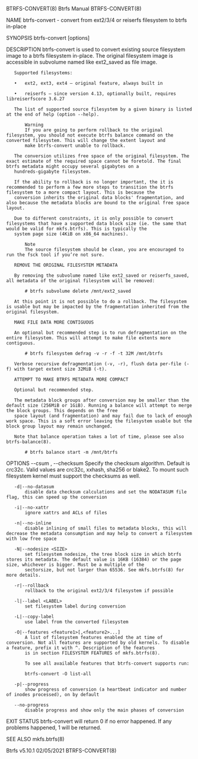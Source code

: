 BTRFS-CONVERT(8)                                                                          Btrfs Manual                                                                         BTRFS-CONVERT(8)

NAME
       btrfs-convert - convert from ext2/3/4 or reiserfs filesystem to btrfs in-place

SYNOPSIS
       btrfs-convert [options] <device>

DESCRIPTION
       btrfs-convert is used to convert existing source filesystem image to a btrfs filesystem in-place. The original filesystem image is accessible in subvolume named like ext2_saved as file
       image.

       Supported filesystems:

       •   ext2, ext3, ext4 — original feature, always built in

       •   reiserfs — since version 4.13, optionally built, requires libreiserfscore 3.6.27

       The list of supported source filesystem by a given binary is listed at the end of help (option --help).

           Warning
           If you are going to perform rollback to the original filesystem, you should not execute btrfs balance command on the converted filesystem. This will change the extent layout and
           make btrfs-convert unable to rollback.

       The conversion utilizes free space of the original filesystem. The exact estimate of the required space cannot be foretold. The final btrfs metadata might occupy several gigabytes on a
       hundreds-gigabyte filesystem.

       If the ability to rollback is no longer important, the it is recommended to perform a few more steps to transition the btrfs filesystem to a more compact layout. This is because the
       conversion inherits the original data blocks' fragmentation, and also because the metadata blocks are bound to the original free space layout.

       Due to different constraints, it is only possible to convert filesystems that have a supported data block size (ie. the same that would be valid for mkfs.btrfs). This is typically the
       system page size (4KiB on x86_64 machines).

           Note
           The source filesystem should be clean, you are encouraged to run the fsck tool if you’re not sure.

       REMOVE THE ORIGINAL FILESYSTEM METADATA

       By removing the subvolume named like ext2_saved or reiserfs_saved, all metadata of the original filesystem will be removed:

           # btrfs subvolume delete /mnt/ext2_saved

       At this point it is not possible to do a rollback. The filesystem is usable but may be impacted by the fragmentation inherited from the original filesystem.

       MAKE FILE DATA MORE CONTIGUOUS

       An optional but recommended step is to run defragmentation on the entire filesystem. This will attempt to make file extents more contiguous.

           # btrfs filesystem defrag -v -r -f -t 32M /mnt/btrfs

       Verbose recursive defragmentation (-v, -r), flush data per-file (-f) with target extent size 32MiB (-t).

       ATTEMPT TO MAKE BTRFS METADATA MORE COMPACT

       Optional but recommended step.

       The metadata block groups after conversion may be smaller than the default size (256MiB or 1GiB). Running a balance will attempt to merge the block groups. This depends on the free
       space layout (and fragmentation) and may fail due to lack of enough work space. This is a soft error leaving the filesystem usable but the block group layout may remain unchanged.

       Note that balance operation takes a lot of time, please see also btrfs-balance(8).

           # btrfs balance start -m /mnt/btrfs

OPTIONS
       --csum <type>, --checksum <type>
           Specify the checksum algorithm. Default is crc32c. Valid values are crc32c, xxhash, sha256 or blake2. To mount such filesystem kernel must support the checksums as well.

       -d|--no-datasum
           disable data checksum calculations and set the NODATASUM file flag, this can speed up the conversion

       -i|--no-xattr
           ignore xattrs and ACLs of files

       -n|--no-inline
           disable inlining of small files to metadata blocks, this will decrease the metadata consumption and may help to convert a filesystem with low free space

       -N|--nodesize <SIZE>
           set filesystem nodesize, the tree block size in which btrfs stores its metadata. The default value is 16KB (16384) or the page size, whichever is bigger. Must be a multiple of the
           sectorsize, but not larger than 65536. See mkfs.btrfs(8) for more details.

       -r|--rollback
           rollback to the original ext2/3/4 filesystem if possible

       -l|--label <LABEL>
           set filesystem label during conversion

       -L|--copy-label
           use label from the converted filesystem

       -O|--features <feature1>[,<feature2>...]
           A list of filesystem features enabled the at time of conversion. Not all features are supported by old kernels. To disable a feature, prefix it with ^. Description of the features
           is in section FILESYSTEM FEATURES of mkfs.btrfs(8).

           To see all available features that btrfs-convert supports run:

           btrfs-convert -O list-all

       -p|--progress
           show progress of conversion (a heartbeat indicator and number of inodes processed), on by default

       --no-progress
           disable progress and show only the main phases of conversion

EXIT STATUS
       btrfs-convert will return 0 if no error happened. If any problems happened, 1 will be returned.

SEE ALSO
       mkfs.btrfs(8)

Btrfs v5.10.1                                                                              02/05/2021                                                                          BTRFS-CONVERT(8)

